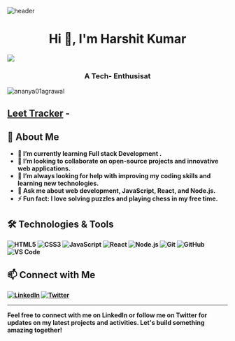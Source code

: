 ![header](https://user-images.githubusercontent.com/121122397/216614878-411f6178-defa-4330-ba48-16db1cc92830.png)
<h1 align="center">Hi 👋, I'm Harshit Kumar</h1>
<p align="left">
  <a href="https://github.com/harshit4149/readme-typing-svg"><img src="https://readme-typing-svg.herokuapp.com/?lines=Hi,%20I%20am%20Harshit!;I%20Like%20to%20Explore%20new%20Coding%20Languages;I%20Love%20Coding%20❤;I%20Like%20to%20learn%20new%20Technologies.&font=Fira%20Code&left=true&width=440&height=45&color=61CC8C&vleft=true&size=22"></a>
</p>
<h3 align="center"> A Tech- Enthusisat </h3>

<p align="left"> <img src="https://komarev.com/ghpvc/?username=ananya01agrawal&label=Profile%20views&color=0e75b6&style=flat" alt="ananya01agrawal" /> </p>
<b><p align="center">

## [Leet Tracker](https://github.com/harshit4149/Leet-tracker) - 



## 🚀 About Me

- 🌱 I’m currently learning  Full stack Development .
- 👯 I’m looking to collaborate on open-source projects and innovative web applications.
- 🤔 I’m always looking for help with improving my coding skills and learning new technologies.
- 💬 Ask me about web development, JavaScript, React, and Node.js.
- ⚡ Fun fact: I love solving puzzles and playing chess in my free time.

## 🛠️ Technologies & Tools

![HTML5](https://img.shields.io/badge/html5-%23E34F26.svg?style=for-the-badge&logo=html5&logoColor=white)
![CSS3](https://img.shields.io/badge/css3-%231572B6.svg?style=for-the-badge&logo=css3&logoColor=white)
![JavaScript](https://img.shields.io/badge/javascript-%23323330.svg?style=for-the-badge&logo=javascript&logoColor=%23F7DF1E)
![React](https://img.shields.io/badge/react-%2320232a.svg?style=for-the-badge&logo=react&logoColor=%2361DAFB)
![Node.js](https://img.shields.io/badge/node.js-%2343853D.svg?style=for-the-badge&logo=node.js&logoColor=white)
![Git](https://img.shields.io/badge/git-%23F05033.svg?style=for-the-badge&logo=git&logoColor=white)
![GitHub](https://img.shields.io/badge/github-%23121011.svg?style=for-the-badge&logo=github&logoColor=white)
![VS Code](https://img.shields.io/badge/VS%20Code-0078d7.svg?style=for-the-badge&logo=visual-studio-code&logoColor=white)


## 📫 Connect with Me

[![LinkedIn](https://img.shields.io/badge/LinkedIn-blue?style=for-the-badge&logo=linkedin&logoColor=white)](https://www.linkedin.com/in/harshit4149)
[![Twitter](https://img.shields.io/badge/Twitter-blue?style=for-the-badge&logo=twitter&logoColor=white)](https://x.com/harshit_4149_)

---

Feel free to connect with me on LinkedIn or follow me on Twitter for updates on my latest projects and activities. Let's build something amazing together!
